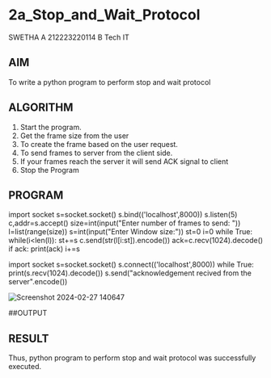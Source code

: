 # 2a_Stop_and_Wait_Protocol
SWETHA A
212223220114
B Tech IT
## AIM 
To write a python program to perform stop and wait protocol
## ALGORITHM
1. Start the program.
2. Get the frame size from the user
3. To create the frame based on the user request.
4. To send frames to server from the client side.
5. If your frames reach the server it will send ACK signal to client
6. Stop the Program
## PROGRAM

import socket
s=socket.socket()
s.bind(('localhost',8000))
s.listen(5)
c,addr=s.accept()
size=int(input("Enter number of frames to send: "))
l=list(range(size))
s=int(input("Enter Window size:"))
st=0
i=0
while True:
 while(i<len(l)):
    st+=s
    c.send(str(l[i:st]).encode())
     ack=c.recv(1024).decode()
         if ack:
         print(ack)
            i+=s

import socket
s=socket.socket()
s.connect(('localhost',8000))
while True:
print(s.recv(1024).decode())
    s.send("acknowledgement recived from the server".encode())
  
![Screenshot 2024-02-27 140647](https://github.com/aswethaashok/2a_Stop_and_Wait_Protocol/assets/149987410/a77491ab-a827-4f8b-952c-fd6b7f559157)

##OUTPUT
## RESULT
Thus, python program to perform stop and wait protocol was successfully executed.
